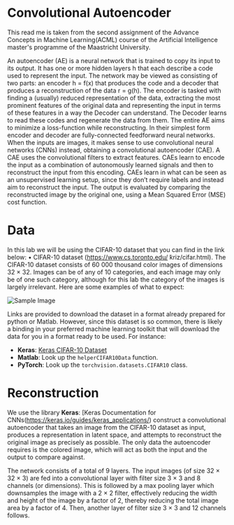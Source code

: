 # Convolutional Autoencoder
This read me is taken from the second assignment of the Advance Concepts in Machine Learning(ACML) course of the Artificial Intelligence master's programme of the Maastricht University. 

An autoencoder (AE) is a neural network that is trained to copy its input to its output. It has one or more hidden layers h that each describe a code used to represent the input. The network may be viewed as consisting of two parts: an encoder h = f(x) that produces the code and a decoder that produces a reconstruction of the data r = g(h).
The encoder is tasked with finding a (usually) reduced representation of the data, extracting the most prominent features of the original data and representing the input in terms of these features in a way the Decoder can understand.
The Decoder learns to read these codes and regenerate the data from them. The entire AE aims to minimize a loss-function while reconstructing. In their simplest form encoder and decoder are fully-connected feedforward neural networks. When the inputs are images, it makes sense to use convolutional neural networks (CNNs) instead, obtaining a convolutional autoencoder (CAE).
A CAE uses the convolutional filters to extract features. CAEs learn to encode the input as a combination of autonomously learned signals and then to reconstruct the input from this encoding. CAEs learn in what can be seen as an unsupervised learning setup, since they don’t require labels and instead aim to reconstruct the input. The output is evaluated by comparing the reconstructed image by the original one, using a Mean Squared Error (MSE) cost function.

# Data
In this lab we will be using the CIFAR-10 dataset that you can find in the link below:
• CIFAR-10 dataset (https://www.cs.toronto.edu/ ̃kriz/cifar.html).
The CIFAR-10 dataset consists of 60 000 thousand color images of dimensions 32 × 32. Images can be of any of 10 categories, and each image may only be of one such category, although for this lab the category of the images is largely irrelevant. Here are some examples of what to expect: 

![Sample Image](./images/Cifar_image.png)

Links are provided to download the dataset in a format already prepared for python or Matlab. However, since this dataset is so common, there is likely a binding in your preferred machine learning toolkit that will download the data for you in a format ready to be used. For instance:

- **Keras**: [Keras CIFAR-10 Dataset](https://keras.io/api/datasets/cifar10/)
- **Matlab**: Look up the `helperCIFAR10Data` function.
- **PyTorch**: Look up the `torchvision.datasets.CIFAR10` class.

# Reconstruction 
We use the library **Keras**: [Keras Documentation for CNNs(https://keras.io/guides/keras_applications/)  construct a convolutional autoencoder that takes an image from the CIFAR-10 dataset as input, produces a representation in latent space, and attempts to reconstruct the original image as precisely as possible. The only data the autoencoder requires is the colored image, which will act as both the input and the output to compare against. 

The network consists of a total of 9 layers. The input images (of size 32 × 32 × 3) are fed into a convolutional layer with filter size 3 × 3 and 8 channels (or dimensions). This is followed by a max pooling layer which downsamples the image with a 2 × 2 filter, effectively reducing the width and height of the image by a factor of 2, thereby reducing the total image area by a factor of 4. Then, another layer of filter size 3 × 3 and 12 channels follows.
